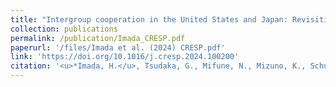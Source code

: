 ```yaml
---
title: "Intergroup cooperation in the United States and Japan: Revisiting Yuki’s (2003) theory on the cultural difference in the conceptualization of group boundaries"
collection: publications
permalink: /publication/Imada_CRESP.pdf
paperurl: '/files/Imada et al. (2024) CRESP.pdf'
link: 'https://doi.org/10.1016/j.cresp.2024.100200'
citation: '<u>*Imada, H.</u>, Tsudaka, G., Mifune, N., Mizuno, K., Schug, J., & Kusano, K. (2024). Intergroup cooperation in the United States and Japan: Revisiting Yuki’s (2003) theory on the cultural difference in the conceptualization of group boundaries. <em>Current Research in Ecological and Social Psychology</em>, 7, 100200. https://doi.org/10.1016/j.cresp.2024.100200'
---
```

